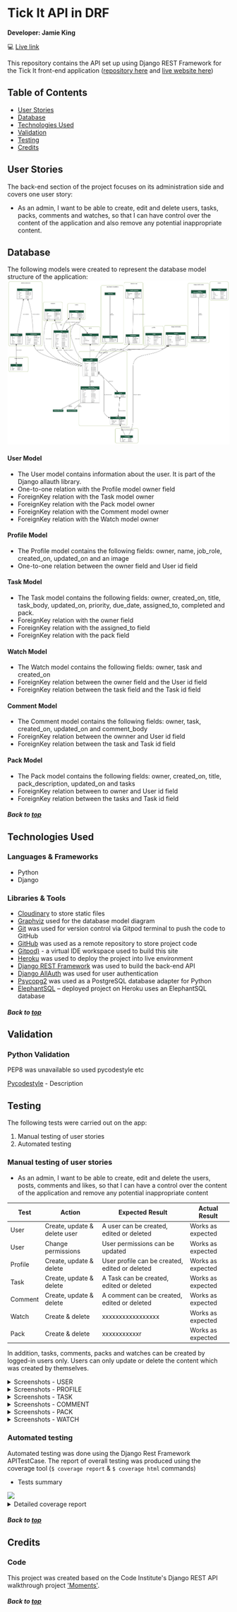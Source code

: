 # Tick It API in DRF

**Developer: Jamie King**

💻 [Live link](https://tick-it-pp5.herokuapp.com/)

This repository contains the API set up using Django REST Framework for the Tick It front-end application ([repository here](https://github.com/jkingportfolio/ci_pp5_tick_it_react) and [live website here](https://tick-it-app-pp5.herokuapp.com/))

## Table of Contents
  - [User Stories](#user-stories)
  - [Database](#database)
  - [Technologies Used](#technologies-used)
  - [Validation](#validation)
  - [Testing](#testing)
  - [Credits](#credits)

## User Stories

The back-end section of the project focuses on its administration side and covers one user story:
- As an admin, I want to be able to create, edit and delete users, tasks, packs, comments and watches, so that I can have control over the content of the application and also remove any potential inappropriate content.


## Database

The following models were created to represent the database model structure of the application:
<img src="docs/readme/project_models.png">

#### User Model

- The User model contains information about the user. It is part of the Django allauth library.
- One-to-one relation with the Profile model owner field
- ForeignKey relation with the Task model owner
- ForeignKey relation with the Pack model owner
- ForeignKey relation with the Comment model owner
- ForeignKey relation with the Watch model owner


#### Profile Model

- The Profile model contains the following fields: owner, name, job_role, created_on, updated_on and an image
- One-to-one relation between the owner field and User id field

#### Task Model

- The Task model contains the following fields: owner, created_on, title, task_body, updated_on, priority, due_date, assigned_to, completed and pack.
- ForeignKey relation with the owner field
- ForeignKey relation with the assigned_to field
- ForeignKey relation with the pack field

#### Watch Model

- The Watch model contains the following fields: owner, task and created_on
- ForeignKey relation between the owner field and the User id field
- ForeignKey relation between the task field and the Task id field

#### Comment Model

- The Comment model contains the following fields: owner, task, created_on, updated_on and comment_body
- ForeignKey relation between the ownner and User id field
- ForeignKey relation between the task and Task id field

#### Pack Model

- The Pack model contains the following fields: owner, created_on, title, pack_description, updated_on and tasks
- ForeignKey relation between to owner and User id field
- ForeignKey relation between the tasks and Task id field

##### Back to [top](#table-of-contents)


## Technologies Used

### Languages & Frameworks

- Python
- Django

### Libraries & Tools

- [Cloudinary](https://cloudinary.com/) to store static files
- [Graphviz](https://dreampuf.github.io/GraphvizOnline/) used for the database model diagram
- [Git](https://git-scm.com/) was used for version control via Gitpod terminal to push the code to GitHub
- [GitHub](https://github.com/) was used as a remote repository to store project code
- [Gitpod)](https://gitpod.io/workspaces) - a virtual IDE workspace used to build this site
- [Heroku](https://heroku.com) was used to deploy the project into live environment
- [Django REST Framework](https://www.django-rest-framework.org/) was used to build the back-end API
- [Django AllAuth](https://django-allauth.readthedocs.io/en/latest/index.html) was used for user authentication
- [Psycopg2](https://www.psycopg.org/docs/) was used as a PostgreSQL database adapter for Python
- [ElephantSQL](https://www.elephantsql.com/) – deployed project on Heroku uses an ElephantSQL database

##### Back to [top](#table-of-contents)


## Validation

### Python Validation

PEP8 was unavailable so used pycodestyle etc

[Pycodestyle](LINK) - Description


## Testing

The following tests were carried out on the app:
1. Manual testing of user stories
2. Automated testing

### Manual testing of user stories

- As an admin, I want to be able to create, edit and delete the users, posts, comments and likes, so that I can have a control over the content of the application and remove any potential inappropriate content

**Test** | **Action** | **Expected Result** | **Actual Result**
-------- | ------------------- | ------------------- | -----------------
User | Create, update & delete user | A user can be created, edited or deleted | Works as expected
User | Change permissions | User permissions can be updated | Works as expected
Profile | Create, update & delete | User profile can be created, edited or deleted | Works as expected
Task | Create, update & delete | A Task can be created, edited or deleted | Works as expected
Comment | Create, update & delete | A comment can be created, edited or deleted | Works as expected
Watch | Create & delete | xxxxxxxxxxxxxxxxx | Works as expected
Pack | Create & delete | xxxxxxxxxxxr | Works as expected

In addition, tasks, comments, packs and watches can be created by logged-in users only. Users can only update or delete the content which was created by themselves.

<details><summary>Screenshots - USER</summary>
    <details><summary>Create user</summary>
    <img src="docs/testing/user-create-test.png">
    </details>
    <details><summary>Change user permissions</summary>
    <img src="docs/testing/user-change-permissions-test.png">
    </details>
</details>

<details><summary>Screenshots - PROFILE</summary>
    <details><summary>Update profile</summary>
    <img src="docs/testing/profile-update-test.png">
    </details>
        <details><summary>Delete profile</summary>
    <img src="docs/testing/profile-delete-test.png">
    </details>
</details>

<details><summary>Screenshots - TASK</summary>
    <details><summary>Create task</summary>
    <img src="docs/testing/task-create-test.png">
    </details>
    <details><summary>Update task</summary>
    <img src="docs/testing/task-update-test.png">
    </details>
    <details><summary>Delete task</summary>
    <img src="docs/testing/task-delete-test.png">
    </details>
</details>

<details><summary>Screenshots - COMMENT</summary>
    <details><summary>Create comment</summary>
    <img src="docs/testing/comment-create-test.png">
    </details>
    <details><summary>Update comment</summary>
    <img src="docs/testing/comment-update-test.png">
    </details>
    <details><summary>Delete comment</summary>
    <img src="docs/testing/comment-delete-test.png">
    </details>
</details>

<details><summary>Screenshots - PACK</summary>
    <details><summary>Create pack</summary>
    <img src="docs/testing/pack-create-test.png">
    </details>
    <details><summary>Delete pack</summary>
    <img src="docs/testing/pack-delete-test.png">
    </details>
</details>

<details><summary>Screenshots - WATCH</summary>
    <details><summary>Create - Watch Task</summary>
    <img src="docs/testing/watch-create-test.png">
    </details>
    <details><summary>Delete - UnWatch Task</summary>
    <img src="docs/testing/watch-delete-test.png">
    </details>
</details>


### Automated testing

Automated testing was done using the Django Rest Framework APITestCase. The report of overall testing was produced using the coverage tool (```$ coverage report``` & ```$ coverage html``` commands)

- Tests summary

<img src="docs/testing/apitestcase-tickit.png">

<details><summary>Detailed coverage report</summary>
<img src="docs/testing/coverage-report-tickit.jpg">
</details>

##### Back to [top](#table-of-contents)


## Credits


### Code

This project was created based on the Code Institute's Django REST API walkthrough project ['Moments'](https://github.com/Code-Institute-Solutions/drf-api).

##### Back to [top](#table-of-contents)